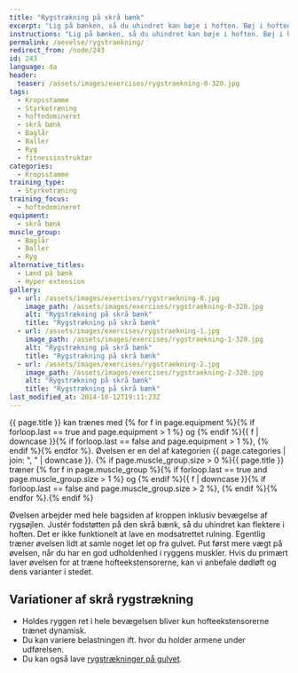 ```yaml
---
title: "Rygstrækning på skrå bænk"
excerpt: "Lig på bænken, så du uhindret kan bøje i hoften. Bøj i hoften og hold igen indtil kroppen hænger næsten lodret ned. Bevæg dig tilbage til udgangspunktet. "
instructions: "Lig på bænken, så du uhindret kan bøje i hoften. Bøj i hoften og hold igen indtil kroppen hænger næsten lodret ned. Bevæg dig tilbage til udgangspunktet. "
permalink: /oevelse/rygstraekning/
redirect_from: /node/243
id: 243
language: da
header:
  teaser: /assets/images/exercises/rygstraekning-0-320.jpg
tags:
  - Kropsstamme
  - Styrketræning
  - hoftedomineret
  - skrå bænk
  - Baglår
  - Baller
  - Ryg
  - fitnessinstruktør
categories:
  - Kropsstamme
training_type:
  - Styrketræning
training_focus:
  - hoftedomineret
equipment:
  - skrå bænk
muscle_group:
  - Baglår
  - Baller
  - Ryg
alternative_titles:
  - Lænd på bænk
  - Hyper extension
gallery:
  - url: /assets/images/exercises/rygstraekning-0.jpg
    image_path: /assets/images/exercises/rygstraekning-0-320.jpg
    alt: "Rygstrækning på skrå bænk"
    title: "Rygstrækning på skrå bænk"
  - url: /assets/images/exercises/rygstraekning-1.jpg
    image_path: /assets/images/exercises/rygstraekning-1-320.jpg
    alt: "Rygstrækning på skrå bænk"
    title: "Rygstrækning på skrå bænk"
  - url: /assets/images/exercises/rygstraekning-2.jpg
    image_path: /assets/images/exercises/rygstraekning-2-320.jpg
    alt: "Rygstrækning på skrå bænk"
    title: "Rygstrækning på skrå bænk"
last_modified_at: 2014-10-12T19:11:23Z
---
```

{{ page.title }} kan trænes med {% for f in page.equipment %}{% if forloop.last == true and page.equipment > 1 %} og {% endif %}{{ f | downcase  }}{% if forloop.last == false and page.equipment > 1 %}, {% endif %}{% endfor %}. Øvelsen er en del af kategorien {{ page.categories | join: ", " | downcase }}. {% if page.muscle_group.size > 0 %}{{ page.title }} træner {% for f in page.muscle_group %}{% if forloop.last == true and page.muscle_group.size > 1 %} og {% endif %}{{ f | downcase }}{% if forloop.last == false and page.muscle_group.size > 2 %}, {% endif %}{% endfor %}.{% endif %}

Øvelsen arbejder med hele bagsiden af kroppen inklusiv bevægelse af rygsøjlen. Justér fodstøtten på den skrå bænk, så du uhindret kan flektere i hoften. Det er ikke funktionelt at lave en modsatrettet rulning. Egentlig træner øvelsen lidt at samle noget let op fra gulvet. Put først mere vægt på øvelsen, når du har en god udholdenhed i ryggens muskler. Hvis du primært laver øvelsen for at træne hofteekstensorerne, kan vi anbefale dødløft og dens varianter i stedet.

## Variationer af skrå rygstrækning

- Holdes ryggen ret i hele bevægelsen bliver kun hofteekstensorerne trænet dynamisk.
- Du kan variere belastningen ift. hvor du holder armene under udførelsen.
- Du kan også lave [rygstrækninger på gulvet](/oevelse/rygstraekning-0/).
